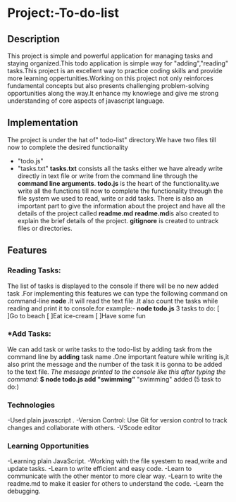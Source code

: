 # Project:-To-do-list
## Description
This project is  simple and powerful application for managing tasks and staying organized.This todo application is simple way  for "adding","reading" tasks.This project is an excellent way to practice coding skills and provide more learning oppertunities.Working on this project not only reinforces fundamental concepts but also presents challenging problem-solving opportunities along the way.It enhance my knowlege and give me strong understanding of core aspects of javascript language.
## Implementation  
The project is under the hat of" todo-list" directory.We have two files till now to complete the desired functionality
   - "todo.js"
   - "tasks.txt"
**tasks.txt** consists all the tasks  either we have already write directly in text file or write from the command line through the **command line arguments**.
**todo.js** is the heart of the functionality.we write all the functions till now to complete the functionality through the file system we used to read, write or add tasks. 
There is also an important part to give the information about the project and have all the details of the project called **readme.md**
**readme.md**is also created to explain the brief details of the project.
**gitignore** is created to untrack files or directories.
## Features
### Reading Tasks:  
The list of tasks is displayed to the console if there will be no new added task .For implementing this features we can type the  following command on command-line
**node <filename>**.It will read the text file .It also count the tasks while reading and print it to console.for example:-
**node todo.js**
3 tasks to do:
[ ]Go to beach
[ ]Eat ice-cream
[ ]Have some fun
### *Add Tasks: 
We can add task or write tasks to the todo-list by adding task from the command line by  **adding** task name .One important feature while writing is,it also print the message and the number of the task it is gonna to be added to the text file.
*The message printed to the console like this after typing the command:*
**$ node todo.js add "swimming"**
"swimming" added (5 task to do:)
### Technologies
-Used plain javascript .
-Version Control: Use Git for version control to track changes and collaborate with others. 
-VScode editor
### Learning Opportunities
-Learning plain JavaScript.
-Working with the file syestem to read,write and update tasks.
-Learn to write efficient and easy code.
-Learn to communicate with the other mentor to more clear way.
-Learn to write the readme.md to make it easier for others to understand the code.
-Learn the debugging.  